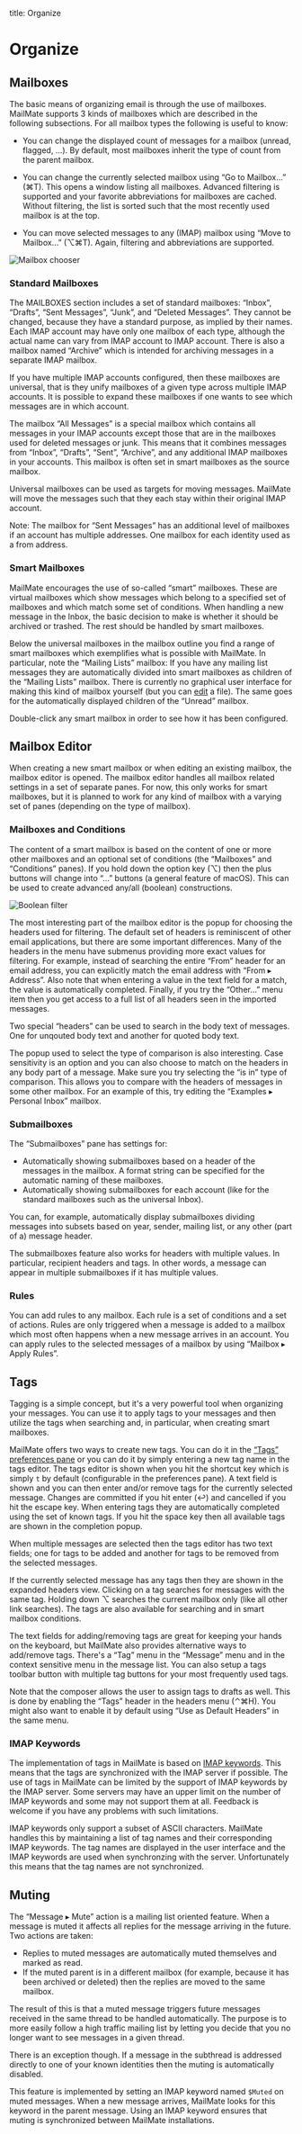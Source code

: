 title: Organize

# <a name="organize"></a>Organize

## Mailboxes

The basic means of organizing email is through the use of mailboxes. MailMate supports 3 kinds of mailboxes which are described in the following subsections. For all mailbox types the following is useful to know:

* You can change the displayed count of messages for a mailbox (unread, flagged, …). By default, most mailboxes inherit the type of count from the parent mailbox.

* You can change the currently selected mailbox using “Go to Mailbox…” (⌘T). This opens a window listing all mailboxes. Advanced filtering is supported and your favorite abbreviations for mailboxes are cached. Without filtering, the list is sorted such that the most recently used mailbox is at the top.

* You can move selected messages to any (IMAP) mailbox using “Move to Mailbox…” (⌥⌘T). Again, filtering and abbreviations are supported.

<img src="images/go_to_mailbox.png" alt="Mailbox chooser" class="center" />

### Standard Mailboxes

The MAILBOXES section includes a set of standard mailboxes: “Inbox”, “Drafts”, “Sent Messages”, “Junk”, and “Deleted Messages”. They cannot be changed, because they have a standard purpose, as implied by their names. Each IMAP account may have only one mailbox of each type, although the actual name can vary from IMAP account to IMAP account. There is also a mailbox named “Archive” which is intended for archiving messages in a separate IMAP mailbox.

If you have multiple IMAP accounts configured, then these mailboxes are universal, that is they unify mailboxes of a given type across multiple IMAP accounts. It is possible to expand these mailboxes if one wants to see which messages are in which account.

The mailbox “All Messages” is a special mailbox which contains all messages in your IMAP accounts except those that are in the mailboxes used for deleted messages or junk. This means that it combines messages from “Inbox”, “Drafts”, “Sent”, “Archive”, and any additional IMAP mailboxes in your accounts. This mailbox is often set in smart mailboxes as the source mailbox.

Universal mailboxes can be used as targets for moving messages. MailMate will move the messages such that they each stay within their original IMAP account.

Note: The mailbox for “Sent Messages” has an additional level of mailboxes if an account has multiple addresses. One mailbox for each identity used as a from address.

### Smart Mailboxes

MailMate encourages the use of so-called “smart” mailboxes. These are virtual mailboxes which show messages which belong to a specified set of mailboxes and which match some set of conditions. When handling a new message in the Inbox, the basic decision to make is whether it should be archived or trashed. The rest should be handled by smart mailboxes.

Below the universal mailboxes in the mailbox outline you find a range of smart mailboxes which exemplifies what is possible with MailMate. In particular, note the “Mailing Lists” mailbox: If you have any mailing list messages they are automatically divided into smart mailboxes as children of the “Mailing Lists” mailbox. There is currently no graphical user interface for making this kind of mailbox yourself (but you can [edit][mailboxes plist] a file). The same goes for the automatically displayed children of the “Unread” mailbox.

[mailboxes plist]: customization.html#mailboxes_plist

Double-click any smart mailbox in order to see how it has been configured.

<!--
### Source Mailboxes

\[…\]
-->

## Mailbox Editor

When creating a new smart mailbox or when editing an existing mailbox, the mailbox editor is opened. The mailbox editor handles all mailbox related settings in a set of separate panes. For now, this only works for smart mailboxes, but it is planned to work for any kind of mailbox with a varying set of panes (depending on the type of mailbox).

### Mailboxes and Conditions

The content of a smart mailbox is based on the content of one or more other mailboxes and an optional set of conditions (the “Mailboxes” and “Conditions” panes). If you hold down the option key (⌥) then the plus buttons will change into “…” buttons (a general feature of macOS). This can be used to create advanced any/all (boolean) constructions.

<img src="images/boolean_filter.png" alt="Boolean filter" class="center" />

The most interesting part of the mailbox editor is the popup for choosing the headers used for filtering. The default set of headers is reminiscent of other email applications, but there are some important differences. Many of the headers in the menu have submenus providing more exact values for filtering. For example, instead of searching the entire “From” header for an email address, you can explicitly match the email address with “From ▸ Address”. Also note that when entering a value in the text field for a match, the value is automatically completed. Finally, if you try the “Other…” menu item then you get access to a full list of all headers seen in the imported messages.

Two special “headers” can be used to search in the body text of messages. One for unqouted body text and another for quoted body text.

The popup used to select the type of comparison is also interesting. Case sensitivity is an option and you can also choose to match on the headers in any body part of a message. Make sure you try selecting the “is in” type of comparison. This allows you to compare with the headers of messages in some other mailbox. For an example of this, try editing the “Examples ▸  Personal Inbox” mailbox.

### Submailboxes

The “Submailboxes” pane has settings for:

* Automatically showing submailboxes based on a header of the messages in the mailbox. A format string can be specified for the automatic naming of these mailboxes.
* Automatically showing submailboxes for each account (like for the standard mailboxes such as the universal Inbox).

You can, for example, automatically display submailboxes dividing messages into subsets based on year, sender, mailing list, or any other (part of a) message header.

The submailboxes feature also works for headers with multiple values. In particular, recipient headers and tags. In other words, a message can appear in multiple submailboxes if it has multiple values.

### Rules

You can add rules to any mailbox. Each rule is a set of conditions and a set of actions. Rules are only triggered when a message is added to a mailbox which most often happens when a new message arrives in an account. You can apply rules to the selected messages of a mailbox by using “Mailbox ▸ Apply Rules”.

## Tags

Tagging is a simple concept, but it's a very powerful tool when organizing your messages. You can use it to apply tags to your messages and then utilize the tags when searching and, in particular, when creating smart mailboxes.

MailMate offers two ways to create new tags. You can do it in the [“Tags” preferences pane][tagspane] or you can do it by simply entering a new tag name in the tags editor. The tags editor is shown when you hit the shortcut key which is simply `t` by default (configurable in the preferences pane). A text field is shown and you can then enter and/or remove tags for the currently selected message. Changes are committed if you hit enter (↩) and cancelled if you hit the escape key. When entering tags they are automatically completed using the set of known tags. If you hit the space key then all available tags are shown in the completion popup.

When multiple messages are selected then the tags editor has two text fields; one for tags to be added and another for tags to be removed from the selected messages.

If the currently selected message has any tags then they are shown in the expanded headers view. Clicking on a tag searches for messages with the same tag. Holding down ⌥ searches the current mailbox only (like all other link searches). The tags are also available for searching and in smart mailbox conditions.

The text fields for adding/removing tags are great for keeping your hands on the keyboard, but MailMate also provides alternative ways to add/remove tags. There's a “Tag” menu in the “Message” menu and in the context sensitive menu in the message list. You can also setup a tags toolbar button with multiple tag buttons for your most frequently used tags.

Note that the composer allows the user to assign tags to drafts as well. This is done by enabling the “Tags” header in the headers menu (⌃⌘H). You might also want to enable it by default using “Use as Default Headers” in the same menu.

[tagspane]: preferences.html#tags

### IMAP Keywords

The implementation of tags in MailMate is based on [IMAP keywords][]. This means that the tags are synchronized with the IMAP server if possible. The use of tags in MailMate can be limited by the support of IMAP keywords by the IMAP server. Some servers may have an upper limit on the number of IMAP keywords and some may not support them at all. Feedback is welcome if you have any problems with such limitations.

IMAP keywords only support a subset of ASCII characters. MailMate handles this by maintaining a list of tag names and their corresponding IMAP keywords. The tag names are displayed in the user interface and the IMAP keywords are used when synchronzing with the server. Unfortunately this means that the tag names are not synchronized.

[IMAP keywords]: https://tools.ietf.org/html/rfc3501#section-2.3.2

## Muting

The “Message ▸ Mute” action is a mailing list oriented feature. When a message is muted it affects all replies for the message arriving in the future. Two actions are taken:

* Replies to muted messages are automatically muted themselves and marked as read.
* If the muted parent is in a different mailbox (for example, because it has been archived or deleted) then the replies are moved to the same mailbox.

The result of this is that a muted message triggers future messages received in the same thread to be handled automatically. The purpose is to more easily follow a high traffic mailing list by letting you decide that you no longer want to see messages in a given thread.

There is an exception though. If a message in the subthread is addressed directly to one of your known identities then the muting is automatically disabled.

This feature is implemented by setting an IMAP keyword named `$Muted` on muted messages. When a new message arrives, MailMate looks for this keyword in the parent message. Using an IMAP keyword ensures that muting is synchronized between MailMate installations.
